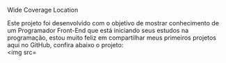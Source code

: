 Wide Coverage Location

Este projeto foi desenvolvido com o objetivo de mostrar conhecimento de um Programador Front-End que está iniciando seus estudos na programação, estou muito feliz em compartilhar meus primeiros projetos
aqui no GitHub, confira abaixo o projeto:
<br>
<img src=




